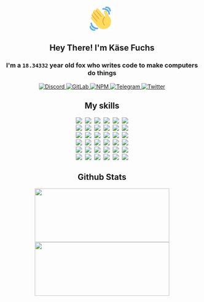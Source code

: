 <div><p align=center><img src=./resources/images/wave.gif width=64px height=64px></p><h2 align=center>Hey There! I'm Käse Fuchs</h2><h3 align=center>I'm a <code>18.34332</code> year old fox who writes code to make computers do things</h3><p align=center><a href=https://discord.com/users/507526681125322772><img alt=Discord src="https://img.shields.io/badge/Discord-5865F2?logo=discord&logoColor=white&style=flat-square#19eb5aff0a41199447e6dc35225c707c"> </a><a href=https://gitlab.com/kasefuchs><img alt=GitLab src="https://img.shields.io/badge/GitLab-330F63?logo=gitlab&logoColor=white&style=flat-square#19eb5aff0a41199447e6dc35225c707c"> </a><a href=https://npmjs.com/~kasefuchs><img alt=NPM src="https://img.shields.io/badge/NPM-CB3837?logo=npm&logoColor=white&style=flat-square#19eb5aff0a41199447e6dc35225c707c"> </a><a href=https://t.me/kasefuchs><img alt=Telegram src="https://img.shields.io/badge/Telegram-2CA5E0?logo=telegram&logoColor=white&style=flat-square#19eb5aff0a41199447e6dc35225c707c"> </a><a href=https://twitter.com/kasefuchs><img alt=Twitter src="https://img.shields.io/badge/Twitter-1DA1F2?logo=twitter&logoColor=white&style=flat-square#19eb5aff0a41199447e6dc35225c707c"></a></p><h2 align=center>My skills</h2><p align=center><a href=https://aws.amazon.com/ ><picture><source srcset="https://skillicons.dev/icons?i=aws&theme=dark#19eb5aff0a41199447e6dc35225c707c" media="(prefers-color-scheme: dark)"><source srcset="https://skillicons.dev/icons?i=aws&theme=light#19eb5aff0a41199447e6dc35225c707c" media="(prefers-color-scheme: light), (prefers-color-scheme: no-preference)"><img src="https://skillicons.dev/icons?i=aws&theme=light#19eb5aff0a41199447e6dc35225c707c"></picture></a>&nbsp;&nbsp;<a href=https://en.wikipedia.org/wiki/Bash_(Unix_shell)><picture><source srcset="https://skillicons.dev/icons?i=bash&theme=dark#19eb5aff0a41199447e6dc35225c707c" media="(prefers-color-scheme: dark)"><source srcset="https://skillicons.dev/icons?i=bash&theme=light#19eb5aff0a41199447e6dc35225c707c" media="(prefers-color-scheme: light), (prefers-color-scheme: no-preference)"><img src="https://skillicons.dev/icons?i=bash&theme=light#19eb5aff0a41199447e6dc35225c707c"></picture></a>&nbsp;&nbsp;<a href=https://discord.com/developers/docs><picture><source srcset="https://skillicons.dev/icons?i=bots&theme=dark#19eb5aff0a41199447e6dc35225c707c" media="(prefers-color-scheme: dark)"><source srcset="https://skillicons.dev/icons?i=bots&theme=light#19eb5aff0a41199447e6dc35225c707c" media="(prefers-color-scheme: light), (prefers-color-scheme: no-preference)"><img src="https://skillicons.dev/icons?i=bots&theme=light#19eb5aff0a41199447e6dc35225c707c"></picture></a>&nbsp;&nbsp;<a href=https://www.cloudflare.com/ ><picture><source srcset="https://skillicons.dev/icons?i=cloudflare&theme=dark#19eb5aff0a41199447e6dc35225c707c" media="(prefers-color-scheme: dark)"><source srcset="https://skillicons.dev/icons?i=cloudflare&theme=light#19eb5aff0a41199447e6dc35225c707c" media="(prefers-color-scheme: light), (prefers-color-scheme: no-preference)"><img src="https://skillicons.dev/icons?i=cloudflare&theme=light#19eb5aff0a41199447e6dc35225c707c"></picture></a>&nbsp;&nbsp;<a href=https://en.wikipedia.org/wiki/CSS><picture><source srcset="https://skillicons.dev/icons?i=css&theme=dark#19eb5aff0a41199447e6dc35225c707c" media="(prefers-color-scheme: dark)"><source srcset="https://skillicons.dev/icons?i=css&theme=light#19eb5aff0a41199447e6dc35225c707c" media="(prefers-color-scheme: light), (prefers-color-scheme: no-preference)"><img src="https://skillicons.dev/icons?i=css&theme=light#19eb5aff0a41199447e6dc35225c707c"></picture></a>&nbsp;&nbsp;<a href=https://www.docker.com/ ><picture><source srcset="https://skillicons.dev/icons?i=docker&theme=dark#19eb5aff0a41199447e6dc35225c707c" media="(prefers-color-scheme: dark)"><source srcset="https://skillicons.dev/icons?i=docker&theme=light#19eb5aff0a41199447e6dc35225c707c" media="(prefers-color-scheme: light), (prefers-color-scheme: no-preference)"><img src="https://skillicons.dev/icons?i=docker&theme=light#19eb5aff0a41199447e6dc35225c707c"></picture></a><br><a href=https://www.electronjs.org/ ><picture><source srcset="https://skillicons.dev/icons?i=electron&theme=dark#19eb5aff0a41199447e6dc35225c707c" media="(prefers-color-scheme: dark)"><source srcset="https://skillicons.dev/icons?i=electron&theme=light#19eb5aff0a41199447e6dc35225c707c" media="(prefers-color-scheme: light), (prefers-color-scheme: no-preference)"><img src="https://skillicons.dev/icons?i=electron&theme=light#19eb5aff0a41199447e6dc35225c707c"></picture></a>&nbsp;&nbsp;<a href=https://expressjs.com/ ><picture><source srcset="https://skillicons.dev/icons?i=express&theme=dark#19eb5aff0a41199447e6dc35225c707c" media="(prefers-color-scheme: dark)"><source srcset="https://skillicons.dev/icons?i=express&theme=light#19eb5aff0a41199447e6dc35225c707c" media="(prefers-color-scheme: light), (prefers-color-scheme: no-preference)"><img src="https://skillicons.dev/icons?i=express&theme=light#19eb5aff0a41199447e6dc35225c707c"></picture></a>&nbsp;&nbsp;<a href=https://www.figma.com/ ><picture><source srcset="https://skillicons.dev/icons?i=figma&theme=dark#19eb5aff0a41199447e6dc35225c707c" media="(prefers-color-scheme: dark)"><source srcset="https://skillicons.dev/icons?i=figma&theme=light#19eb5aff0a41199447e6dc35225c707c" media="(prefers-color-scheme: light), (prefers-color-scheme: no-preference)"><img src="https://skillicons.dev/icons?i=figma&theme=light#19eb5aff0a41199447e6dc35225c707c"></picture></a>&nbsp;&nbsp;<a href=https://firebase.google.com/ ><picture><source srcset="https://skillicons.dev/icons?i=firebase&theme=dark#19eb5aff0a41199447e6dc35225c707c" media="(prefers-color-scheme: dark)"><source srcset="https://skillicons.dev/icons?i=firebase&theme=light#19eb5aff0a41199447e6dc35225c707c" media="(prefers-color-scheme: light), (prefers-color-scheme: no-preference)"><img src="https://skillicons.dev/icons?i=firebase&theme=light#19eb5aff0a41199447e6dc35225c707c"></picture></a>&nbsp;&nbsp;<a href=https://flask.palletsprojects.com/ ><picture><source srcset="https://skillicons.dev/icons?i=flask&theme=dark#19eb5aff0a41199447e6dc35225c707c" media="(prefers-color-scheme: dark)"><source srcset="https://skillicons.dev/icons?i=flask&theme=light#19eb5aff0a41199447e6dc35225c707c" media="(prefers-color-scheme: light), (prefers-color-scheme: no-preference)"><img src="https://skillicons.dev/icons?i=flask&theme=light#19eb5aff0a41199447e6dc35225c707c"></picture></a>&nbsp;&nbsp;<a href=https://cloud.google.com/ ><picture><source srcset="https://skillicons.dev/icons?i=gcp&theme=dark#19eb5aff0a41199447e6dc35225c707c" media="(prefers-color-scheme: dark)"><source srcset="https://skillicons.dev/icons?i=gcp&theme=light#19eb5aff0a41199447e6dc35225c707c" media="(prefers-color-scheme: light), (prefers-color-scheme: no-preference)"><img src="https://skillicons.dev/icons?i=gcp&theme=light#19eb5aff0a41199447e6dc35225c707c"></picture></a><br><a href=https://git-scm.com/ ><picture><source srcset="https://skillicons.dev/icons?i=git&theme=dark#19eb5aff0a41199447e6dc35225c707c" media="(prefers-color-scheme: dark)"><source srcset="https://skillicons.dev/icons?i=git&theme=light#19eb5aff0a41199447e6dc35225c707c" media="(prefers-color-scheme: light), (prefers-color-scheme: no-preference)"><img src="https://skillicons.dev/icons?i=git&theme=light#19eb5aff0a41199447e6dc35225c707c"></picture></a>&nbsp;&nbsp;<a href=https://github.com/ ><picture><source srcset="https://skillicons.dev/icons?i=github&theme=dark#19eb5aff0a41199447e6dc35225c707c" media="(prefers-color-scheme: dark)"><source srcset="https://skillicons.dev/icons?i=github&theme=light#19eb5aff0a41199447e6dc35225c707c" media="(prefers-color-scheme: light), (prefers-color-scheme: no-preference)"><img src="https://skillicons.dev/icons?i=github&theme=light#19eb5aff0a41199447e6dc35225c707c"></picture></a>&nbsp;&nbsp;<a href=https://gitlab.com/ ><picture><source srcset="https://skillicons.dev/icons?i=gitlab&theme=dark#19eb5aff0a41199447e6dc35225c707c" media="(prefers-color-scheme: dark)"><source srcset="https://skillicons.dev/icons?i=gitlab&theme=light#19eb5aff0a41199447e6dc35225c707c" media="(prefers-color-scheme: light), (prefers-color-scheme: no-preference)"><img src="https://skillicons.dev/icons?i=gitlab&theme=light#19eb5aff0a41199447e6dc35225c707c"></picture></a>&nbsp;&nbsp;<a href=https://www.heroku.com/ ><picture><source srcset="https://skillicons.dev/icons?i=heroku&theme=dark#19eb5aff0a41199447e6dc35225c707c" media="(prefers-color-scheme: dark)"><source srcset="https://skillicons.dev/icons?i=heroku&theme=light#19eb5aff0a41199447e6dc35225c707c" media="(prefers-color-scheme: light), (prefers-color-scheme: no-preference)"><img src="https://skillicons.dev/icons?i=heroku&theme=light#19eb5aff0a41199447e6dc35225c707c"></picture></a>&nbsp;&nbsp;<a href=https://en.wikipedia.org/wiki/HTML><picture><source srcset="https://skillicons.dev/icons?i=html&theme=dark#19eb5aff0a41199447e6dc35225c707c" media="(prefers-color-scheme: dark)"><source srcset="https://skillicons.dev/icons?i=html&theme=light#19eb5aff0a41199447e6dc35225c707c" media="(prefers-color-scheme: light), (prefers-color-scheme: no-preference)"><img src="https://skillicons.dev/icons?i=html&theme=light#19eb5aff0a41199447e6dc35225c707c"></picture></a>&nbsp;&nbsp;<a href=https://en.wikipedia.org/wiki/JavaScript><picture><source srcset="https://skillicons.dev/icons?i=js&theme=dark#19eb5aff0a41199447e6dc35225c707c" media="(prefers-color-scheme: dark)"><source srcset="https://skillicons.dev/icons?i=js&theme=light#19eb5aff0a41199447e6dc35225c707c" media="(prefers-color-scheme: light), (prefers-color-scheme: no-preference)"><img src="https://skillicons.dev/icons?i=js&theme=light#19eb5aff0a41199447e6dc35225c707c"></picture></a><br><a href=https://en.wikipedia.org/wiki/Linux><picture><source srcset="https://skillicons.dev/icons?i=linux&theme=dark#19eb5aff0a41199447e6dc35225c707c" media="(prefers-color-scheme: dark)"><source srcset="https://skillicons.dev/icons?i=linux&theme=light#19eb5aff0a41199447e6dc35225c707c" media="(prefers-color-scheme: light), (prefers-color-scheme: no-preference)"><img src="https://skillicons.dev/icons?i=linux&theme=light#19eb5aff0a41199447e6dc35225c707c"></picture></a>&nbsp;&nbsp;<a href=https://mui.com/ ><picture><source srcset="https://skillicons.dev/icons?i=materialui&theme=dark#19eb5aff0a41199447e6dc35225c707c" media="(prefers-color-scheme: dark)"><source srcset="https://skillicons.dev/icons?i=materialui&theme=light#19eb5aff0a41199447e6dc35225c707c" media="(prefers-color-scheme: light), (prefers-color-scheme: no-preference)"><img src="https://skillicons.dev/icons?i=materialui&theme=light#19eb5aff0a41199447e6dc35225c707c"></picture></a>&nbsp;&nbsp;<a href=https://en.wikipedia.org/wiki/Markdown><picture><source srcset="https://skillicons.dev/icons?i=md&theme=dark#19eb5aff0a41199447e6dc35225c707c" media="(prefers-color-scheme: dark)"><source srcset="https://skillicons.dev/icons?i=md&theme=light#19eb5aff0a41199447e6dc35225c707c" media="(prefers-color-scheme: light), (prefers-color-scheme: no-preference)"><img src="https://skillicons.dev/icons?i=md&theme=light#19eb5aff0a41199447e6dc35225c707c"></picture></a>&nbsp;&nbsp;<a href=https://www.mongodb.com/ ><picture><source srcset="https://skillicons.dev/icons?i=mongodb&theme=dark#19eb5aff0a41199447e6dc35225c707c" media="(prefers-color-scheme: dark)"><source srcset="https://skillicons.dev/icons?i=mongodb&theme=light#19eb5aff0a41199447e6dc35225c707c" media="(prefers-color-scheme: light), (prefers-color-scheme: no-preference)"><img src="https://skillicons.dev/icons?i=mongodb&theme=light#19eb5aff0a41199447e6dc35225c707c"></picture></a>&nbsp;&nbsp;<a href=https://www.mysql.com/ ><picture><source srcset="https://skillicons.dev/icons?i=mysql&theme=dark#19eb5aff0a41199447e6dc35225c707c" media="(prefers-color-scheme: dark)"><source srcset="https://skillicons.dev/icons?i=mysql&theme=light#19eb5aff0a41199447e6dc35225c707c" media="(prefers-color-scheme: light), (prefers-color-scheme: no-preference)"><img src="https://skillicons.dev/icons?i=mysql&theme=light#19eb5aff0a41199447e6dc35225c707c"></picture></a>&nbsp;&nbsp;<a href=https://nextjs.org/ ><picture><source srcset="https://skillicons.dev/icons?i=nextjs&theme=dark#19eb5aff0a41199447e6dc35225c707c" media="(prefers-color-scheme: dark)"><source srcset="https://skillicons.dev/icons?i=nextjs&theme=light#19eb5aff0a41199447e6dc35225c707c" media="(prefers-color-scheme: light), (prefers-color-scheme: no-preference)"><img src="https://skillicons.dev/icons?i=nextjs&theme=light#19eb5aff0a41199447e6dc35225c707c"></picture></a><br><a href=https://nodejs.org/en/ ><picture><source srcset="https://skillicons.dev/icons?i=nodejs&theme=dark#19eb5aff0a41199447e6dc35225c707c" media="(prefers-color-scheme: dark)"><source srcset="https://skillicons.dev/icons?i=nodejs&theme=light#19eb5aff0a41199447e6dc35225c707c" media="(prefers-color-scheme: light), (prefers-color-scheme: no-preference)"><img src="https://skillicons.dev/icons?i=nodejs&theme=light#19eb5aff0a41199447e6dc35225c707c"></picture></a>&nbsp;&nbsp;<a href=https://www.postgresql.org/ ><picture><source srcset="https://skillicons.dev/icons?i=postgres&theme=dark#19eb5aff0a41199447e6dc35225c707c" media="(prefers-color-scheme: dark)"><source srcset="https://skillicons.dev/icons?i=postgres&theme=light#19eb5aff0a41199447e6dc35225c707c" media="(prefers-color-scheme: light), (prefers-color-scheme: no-preference)"><img src="https://skillicons.dev/icons?i=postgres&theme=light#19eb5aff0a41199447e6dc35225c707c"></picture></a>&nbsp;&nbsp;<a href=https://learn.microsoft.com/en-us/powershell/ ><picture><source srcset="https://skillicons.dev/icons?i=powershell&theme=dark#19eb5aff0a41199447e6dc35225c707c" media="(prefers-color-scheme: dark)"><source srcset="https://skillicons.dev/icons?i=powershell&theme=light#19eb5aff0a41199447e6dc35225c707c" media="(prefers-color-scheme: light), (prefers-color-scheme: no-preference)"><img src="https://skillicons.dev/icons?i=powershell&theme=light#19eb5aff0a41199447e6dc35225c707c"></picture></a>&nbsp;&nbsp;<a href=https://www.python.org/ ><picture><source srcset="https://skillicons.dev/icons?i=py&theme=dark#19eb5aff0a41199447e6dc35225c707c" media="(prefers-color-scheme: dark)"><source srcset="https://skillicons.dev/icons?i=py&theme=light#19eb5aff0a41199447e6dc35225c707c" media="(prefers-color-scheme: light), (prefers-color-scheme: no-preference)"><img src="https://skillicons.dev/icons?i=py&theme=light#19eb5aff0a41199447e6dc35225c707c"></picture></a>&nbsp;&nbsp;<a href=https://www.raspberrypi.org/ ><picture><source srcset="https://skillicons.dev/icons?i=raspberrypi&theme=dark#19eb5aff0a41199447e6dc35225c707c" media="(prefers-color-scheme: dark)"><source srcset="https://skillicons.dev/icons?i=raspberrypi&theme=light#19eb5aff0a41199447e6dc35225c707c" media="(prefers-color-scheme: light), (prefers-color-scheme: no-preference)"><img src="https://skillicons.dev/icons?i=raspberrypi&theme=light#19eb5aff0a41199447e6dc35225c707c"></picture></a>&nbsp;&nbsp;<a href=https://reactjs.org/ ><picture><source srcset="https://skillicons.dev/icons?i=react&theme=dark#19eb5aff0a41199447e6dc35225c707c" media="(prefers-color-scheme: dark)"><source srcset="https://skillicons.dev/icons?i=react&theme=light#19eb5aff0a41199447e6dc35225c707c" media="(prefers-color-scheme: light), (prefers-color-scheme: no-preference)"><img src="https://skillicons.dev/icons?i=react&theme=light#19eb5aff0a41199447e6dc35225c707c"></picture></a><br><a href=https://redux.js.org/ ><picture><source srcset="https://skillicons.dev/icons?i=redux&theme=dark#19eb5aff0a41199447e6dc35225c707c" media="(prefers-color-scheme: dark)"><source srcset="https://skillicons.dev/icons?i=redux&theme=light#19eb5aff0a41199447e6dc35225c707c" media="(prefers-color-scheme: light), (prefers-color-scheme: no-preference)"><img src="https://skillicons.dev/icons?i=redux&theme=light#19eb5aff0a41199447e6dc35225c707c"></picture></a>&nbsp;&nbsp;<a href=https://en.wikipedia.org/wiki/Regular_expression><picture><source srcset="https://skillicons.dev/icons?i=regex&theme=dark#19eb5aff0a41199447e6dc35225c707c" media="(prefers-color-scheme: dark)"><source srcset="https://skillicons.dev/icons?i=regex&theme=light#19eb5aff0a41199447e6dc35225c707c" media="(prefers-color-scheme: light), (prefers-color-scheme: no-preference)"><img src="https://skillicons.dev/icons?i=regex&theme=light#19eb5aff0a41199447e6dc35225c707c"></picture></a>&nbsp;&nbsp;<a href=https://en.wikipedia.org/wiki/Sass_(stylesheet_language)><picture><source srcset="https://skillicons.dev/icons?i=sass&theme=dark#19eb5aff0a41199447e6dc35225c707c" media="(prefers-color-scheme: dark)"><source srcset="https://skillicons.dev/icons?i=sass&theme=light#19eb5aff0a41199447e6dc35225c707c" media="(prefers-color-scheme: light), (prefers-color-scheme: no-preference)"><img src="https://skillicons.dev/icons?i=sass&theme=light#19eb5aff0a41199447e6dc35225c707c"></picture></a>&nbsp;&nbsp;<a href=https://www.typescriptlang.org/ ><picture><source srcset="https://skillicons.dev/icons?i=ts&theme=dark#19eb5aff0a41199447e6dc35225c707c" media="(prefers-color-scheme: dark)"><source srcset="https://skillicons.dev/icons?i=ts&theme=light#19eb5aff0a41199447e6dc35225c707c" media="(prefers-color-scheme: light), (prefers-color-scheme: no-preference)"><img src="https://skillicons.dev/icons?i=ts&theme=light#19eb5aff0a41199447e6dc35225c707c"></picture></a>&nbsp;&nbsp;<a href=https://unity.com/ ><picture><source srcset="https://skillicons.dev/icons?i=unity&theme=dark#19eb5aff0a41199447e6dc35225c707c" media="(prefers-color-scheme: dark)"><source srcset="https://skillicons.dev/icons?i=unity&theme=light#19eb5aff0a41199447e6dc35225c707c" media="(prefers-color-scheme: light), (prefers-color-scheme: no-preference)"><img src="https://skillicons.dev/icons?i=unity&theme=light#19eb5aff0a41199447e6dc35225c707c"></picture></a>&nbsp;&nbsp;<a href=https://workers.cloudflare.com/ ><picture><source srcset="https://skillicons.dev/icons?i=workers&theme=dark#19eb5aff0a41199447e6dc35225c707c" media="(prefers-color-scheme: dark)"><source srcset="https://skillicons.dev/icons?i=workers&theme=light#19eb5aff0a41199447e6dc35225c707c" media="(prefers-color-scheme: light), (prefers-color-scheme: no-preference)"><img src="https://skillicons.dev/icons?i=workers&theme=light#19eb5aff0a41199447e6dc35225c707c"></picture></a><br></p><h2 align=center>Github Stats</h2><p align=center><picture><source srcset="https://github-readme-stats-kasefuchs.vercel.app/api/?count_private=true&hide_border=true&hide_rank=true&line_height=20&hide_title=true&username=Kasefuchs&theme=dark#19eb5aff0a41199447e6dc35225c707c" media="(prefers-color-scheme: dark)"><source srcset="https://github-readme-stats-kasefuchs.vercel.app/api/?count_private=true&hide_border=true&hide_rank=true&line_height=20&hide_title=true&username=Kasefuchs&theme=light#19eb5aff0a41199447e6dc35225c707c" media="(prefers-color-scheme: light), (prefers-color-scheme: no-preference)"><img align=middle width=350 height=140 src="https://github-readme-stats-kasefuchs.vercel.app/api/?count_private=true&hide_border=true&hide_rank=true&line_height=20&hide_title=true&username=Kasefuchs&theme=light#19eb5aff0a41199447e6dc35225c707c"></picture><picture><source srcset="https://github-readme-stats-kasefuchs.vercel.app/api/top-langs/?count_private=true&hide_border=true&layout=compact&username=Kasefuchs&theme=dark#19eb5aff0a41199447e6dc35225c707c" media="(prefers-color-scheme: dark)"><source srcset="https://github-readme-stats-kasefuchs.vercel.app/api/top-langs/?count_private=true&hide_border=true&layout=compact&username=Kasefuchs&theme=light#19eb5aff0a41199447e6dc35225c707c" media="(prefers-color-scheme: light), (prefers-color-scheme: no-preference)"><img align=middle width=350 height=140 src="https://github-readme-stats-kasefuchs.vercel.app/api/top-langs/?count_private=true&hide_border=true&layout=compact&username=Kasefuchs&theme=light#19eb5aff0a41199447e6dc35225c707c"></picture></p><img src="https://hit.yhype.me/github/profile?user_id=64592097#19eb5aff0a41199447e6dc35225c707c" alt=""></div>